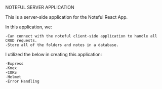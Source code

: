 NOTEFUL SERVER APPLICATION

This is a server-side application  for the Noteful React App.

In this application, we:

	-Can connect with the noteful client-side application to handle all CRUD requests.
	-Store all of the folders and notes in a database.

I utilized the below in creating this application:

	-Express
	-Knex
	-CORS
	-Helmet
	-Error Handling
